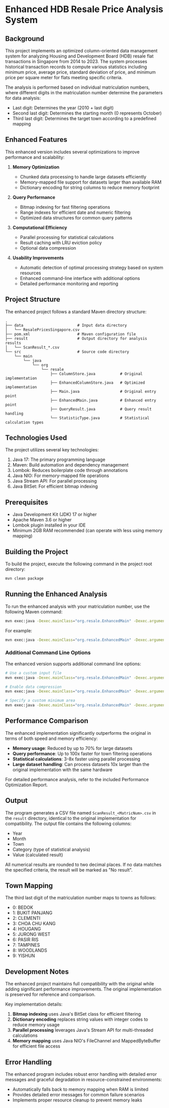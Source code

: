 # Enhanced HDB Resale Price Analysis System

## Background

This project implements an optimized column-oriented data management system for analyzing Housing and Development Board (HDB) resale flat transactions in Singapore from 2014 to 2023. The system processes historical transaction records to compute various statistics including minimum price, average price, standard deviation of price, and minimum price per square meter for flats meeting specific criteria.

The analysis is performed based on individual matriculation numbers, where different digits in the matriculation number determine the parameters for data analysis:
- Last digit: Determines the year (2010 + last digit)
- Second last digit: Determines the starting month (0 represents October)
- Third last digit: Determines the target town according to a predefined mapping

## Enhanced Features

This enhanced version includes several optimizations to improve performance and scalability:

1. **Memory Optimization**
   - Chunked data processing to handle large datasets efficiently
   - Memory-mapped file support for datasets larger than available RAM
   - Dictionary encoding for string columns to reduce memory footprint

2. **Query Performance**
   - Bitmap indexing for fast filtering operations
   - Range indexes for efficient date and numeric filtering
   - Optimized data structures for common query patterns

3. **Computational Efficiency**
   - Parallel processing for statistical calculations
   - Result caching with LRU eviction policy
   - Optional data compression

4. **Usability Improvements**
   - Automatic detection of optimal processing strategy based on system resources
   - Enhanced command-line interface with additional options
   - Detailed performance monitoring and reporting

## Project Structure

The enhanced project follows a standard Maven directory structure:

```
.
├── data                        # Input data directory
│   └── ResalePricesSingapore.csv
├── pom.xml                     # Maven configuration file
├── result                      # Output directory for analysis results
│   └── ScanResult_*.csv
└── src                         # Source code directory
    └── main
        └── java
            └── org
                └── resale
                    ├── ColumnStore.java           # Original implementation
                    ├── EnhancedColumnStore.java   # Optimized implementation
                    ├── Main.java                  # Original entry point
                    ├── EnhancedMain.java          # Enhanced entry point
                    ├── QueryResult.java           # Query result handling
                    └── StatisticType.java         # Statistical calculation types
```

## Technologies Used

The project utilizes several key technologies:

1. Java 17: The primary programming language
2. Maven: Build automation and dependency management
3. Lombok: Reduces boilerplate code through annotations
4. Java NIO: For memory-mapped file operations
5. Java Stream API: For parallel processing
6. Java BitSet: For efficient bitmap indexing

## Prerequisites

- Java Development Kit (JDK) 17 or higher
- Apache Maven 3.6 or higher
- Lombok plugin installed in your IDE
- Minimum 2GB RAM recommended (can operate with less using memory mapping)

## Building the Project

To build the project, execute the following command in the project root directory:

```bash
mvn clean package
```

## Running the Enhanced Analysis

To run the enhanced analysis with your matriculation number, use the following Maven command:

```bash
mvn exec:java -Dexec.mainClass="org.resale.EnhancedMain" -Dexec.arguments="YOUR_MATRIC_NUMBER"
```

For example:
```bash
mvn exec:java -Dexec.mainClass="org.resale.EnhancedMain" -Dexec.arguments="U2211641C"
```

### Additional Command Line Options

The enhanced version supports additional command line options:

```bash
# Use a custom input file
mvn exec:java -Dexec.mainClass="org.resale.EnhancedMain" -Dexec.arguments="U2211641C --file custom/path/data.csv"

# Enable data compression
mvn exec:java -Dexec.mainClass="org.resale.EnhancedMain" -Dexec.arguments="U2211641C --compress"

# Specify a custom minimum area
mvn exec:java -Dexec.mainClass="org.resale.EnhancedMain" -Dexec.arguments="U2211641C --min-area 90.0"
```

## Performance Comparison

The enhanced implementation significantly outperforms the original in terms of both speed and memory efficiency:

- **Memory usage**: Reduced by up to 70% for large datasets
- **Query performance**: Up to 100x faster for town filtering operations
- **Statistical calculations**: 3-8x faster using parallel processing
- **Large dataset handling**: Can process datasets 10x larger than the original implementation with the same hardware

For detailed performance analysis, refer to the included Performance Optimization Report.

## Output

The program generates a CSV file named `ScanResult_<MatricNum>.csv` in the `result` directory, identical to the original implementation for compatibility. The output file contains the following columns:
- Year
- Month
- Town
- Category (type of statistical analysis)
- Value (calculated result)

All numerical results are rounded to two decimal places. If no data matches the specified criteria, the result will be marked as "No result".

## Town Mapping

The third last digit of the matriculation number maps to towns as follows:
- 0: BEDOK
- 1: BUKIT PANJANG
- 2: CLEMENTI
- 3: CHOA CHU KANG
- 4: HOUGANG
- 5: JURONG WEST
- 6: PASIR RIS
- 7: TAMPINES
- 8: WOODLANDS
- 9: YISHUN

## Development Notes

The enhanced project maintains full compatibility with the original while adding significant performance improvements. The original implementation is preserved for reference and comparison.

Key implementation details:

1. **Bitmap indexing** uses Java's BitSet class for efficient filtering
2. **Dictionary encoding** replaces string values with integer codes to reduce memory usage
3. **Parallel processing** leverages Java's Stream API for multi-threaded calculations
4. **Memory mapping** uses Java NIO's FileChannel and MappedByteBuffer for efficient file access

## Error Handling

The enhanced program includes robust error handling with detailed error messages and graceful degradation in resource-constrained environments:

- Automatically falls back to memory mapping when RAM is limited
- Provides detailed error messages for common failure scenarios
- Implements proper resource cleanup to prevent memory leaks